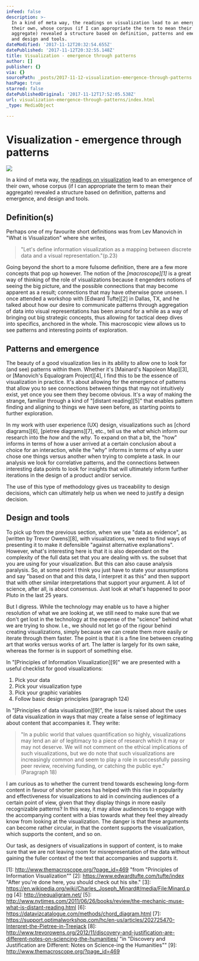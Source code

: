 ```yaml
---
inFeed: false
description: >-
  In a kind of meta way, the readings on visualization lead to an emergence of
  their own, whose corpus (if I can appropriate the term to mean their
  aggregate) revealed a structure based on definition, patterns and emergence,
  and design and tools.
dateModified: '2017-11-12T20:32:54.655Z'
datePublished: '2017-11-12T20:32:55.148Z'
title: Visualization - emergence through patterns
author: []
publisher: {}
via: {}
sourcePath: _posts/2017-11-12-visualization-emergence-through-patterns.md
hasPage: true
starred: false
datePublishedOriginal: '2017-11-12T17:52:05.538Z'
url: visualization-emergence-through-patterns/index.html
_type: MediaObject

---
```

# Visualization - emergence through patterns
![](https://the-grid-user-content.s3-us-west-2.amazonaws.com/b44b6317-225c-43e4-a0cd-5448ec408006.jpg)

In a kind of meta way, the [readings on visualization][0] lead to an emergence of their own, whose corpus (if I can appropriate the term to mean their aggregate) revealed a structure based on definition, patterns and emergence, and design and tools.

## Definition(s)

Perhaps one of my favourite short definitions was from Lev Manovich in "What is Visualization" where she writes,

> "Let's define information visualization as a mapping between discrete data and a visual representation."(p.23)

Going beyond the short to a more fulsome definition, there are a few more concepts that pop up however. The notion of the _[macroscope][1]_ is a great way of thinking of the role of visualizations because it engenders notions of seeing the big picture, and the possible connections that may become apparent as a result; connections that may have otherwise gone unseen. I once attended a workshop with [Edward Tufte][2] in Dallas, TX, and he talked about how our desire to communicate patterns through aggregation of data into visual representations has been around for a while as a way of bringing out big strategic concepts, thus allowing for tactical deep dives into specifics, anchored in the whole. This macroscopic view allows us to see patterns and interesting points of exploration.

## Patterns and emergence

The beauty of a good visualization lies in its ability to allow one to look for (and see) patterns within them. Whether it's [Mainard's Napoleon Map][3], or [Manovich's Equalogram Project][4], I find this to be the essence of visualization in practice. It's about allowing for the emergence of patterns that allow you to see connections between things that may not intuitively exist, yet once you see them they become obvious. It's a way of making the strange, familiar through a kind of "[distant reading][5]" that enables pattern finding and aligning to things we have seen before, as starting points to further exploration.

In my work with user experience (UX) design, visualizations such as [chord diagrams][6], [pietree diagrams][7], etc., tell us the _what_ which inform our research into the _how_ and the _why_. To expand on that a bit, the "how" informs in terms of how a user arrived at a certain conclusion about a choice for an interaction, while the "why" informs in terms of why a user chose one things versus another when trying to complete a task. In our analysis we look for correlative patterns, and the connections between interesting data points to look for insights that will ultimately inform further iterations in the design of a product and/or service.

The use of this type of methodology gives us traceability to design decisions, which can ultimately help us when we need to justify a design decision.

## Design and tools

To pick up from the previous section, when we use "data as evidence", as [written by Trevor Owens][8], with visualizations, we need to find ways of presenting it to make it defensible "against alternative explanations". However, what's interesting here is that it is also dependant on the complexity of the full data set that you are dealing with vs. the subset that you are using for your visualization. But this can also cause analysis paralysis. So, at some point I think you just have to state your assumptions and say "based on that and this data, I interpret it as this" and then support that with other similar interpretations that support your argument. A lot of science, after all, is about consensus. Just look at what's happened to poor Pluto in the last 25 years.

But I digress. While the technology may enable us to have a higher resolution of what we are looking at, we still need to make sure that we don't get lost in the technology at the expense of the "science" behind what we are trying to show. I.e., we should not let go of the rigour behind creating visualizations, simply because we can create them more easily or iterate through them faster. The point is that it is a fine line between creating art that works versus works of art. The latter is largely for its own sake, whereas the former is in support of something else.

In "[Principles of Information Visualization][9]" we are presented with a useful checklist for good visualizations:

1. Pick your data
2. Pick your visualization type
3. Pick your graphic variables
4. Follow basic design principles (paragraph 124)

In "[Principles of data visualization][9]", the issue is raised about the uses of data visualization in ways that may create a false sense of legitimacy about content that accompanies it. They write:

> "In a public world that values quantification so highly, visualizations may lend an air of legitimacy to a piece of research which it may or may not deserve. We will not comment on the ethical implications of such visualizations, but we do note that such visualizations are increasingly common and seem to play a role in successfully passing peer review, receiving funding, or catching the public eye." (Paragraph 18)

I am curious as to whether the current trend towards eschewing long-form content in favour of shorter pieces has helped with this rise in popularity and effectiveness for visualizations to aid in convincing audiences of a certain point of view, given that they display things in more easily recognizable patterns? In this way, it may allow audiences to engage with the accompanying content with a bias towards what they feel they already know from looking at the visualization. The danger is that these arguments can become rather circular, in that the content supports the visualization, which supports the content, and so on. 

Our task, as designers of visualizations in support of content, is to make sure that we are not leaving room for misrepresentation of the data without gaining the fuller context of the text that accompanies and supports it.

[0]: https://dhcu.ca/portfolio/visualization/ "List of readings from DHCU.ca"
[1]: http://www.themacroscope.org/?page_id=469 "from "Principles of Information Visualization""
[2]: https://www.edwardtufte.com/tufte/index "After you're done here, you should check out his site."
[3]: https://en.wikipedia.org/wiki/Charles_Joseph_Minard#/media/File:Minard.png
[4]: http://inequaligram.net/
[5]: http://www.nytimes.com/2011/06/26/books/review/the-mechanic-muse-what-is-distant-reading.html
[6]: https://datavizcatalogue.com/methods/chord_diagram.html
[7]: https://support.optimalworkshop.com/hc/en-us/articles/202725470-Interpret-the-Pietree-in-Treejack
[8]: http://www.trevorowens.org/2012/11/discovery-and-justification-are-different-notes-on-sciencing-the-humanities/ "in "Discovery and Justification are Different: Notes on Science-ing the Humanities""
[9]: http://www.themacroscope.org/?page_id=469